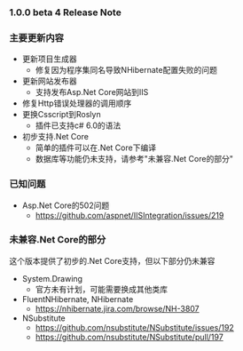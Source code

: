 ﻿### 1.0.0 beta 4 Release Note

### 主要更新内容

- 更新项目生成器
  - 修复因为程序集同名导致NHibernate配置失败的问题
- 更新网站发布器
  - 支持发布Asp.Net Core网站到IIS
- 修复Http错误处理器的调用顺序
- 更换Csscript到Roslyn
  - 插件已支持c# 6.0的语法
- 初步支持.Net Core
  - 简单的插件可以在.Net Core下编译
  - 数据库等功能仍未支持，请参考"未兼容.Net Core的部分"

### 已知问题

- Asp.Net Core的502问题
  - https://github.com/aspnet/IISIntegration/issues/219

### 未兼容.Net Core的部分

这个版本提供了初步的.Net Core支持，但以下部分仍未兼容

- System.Drawing
  - 官方未有计划，可能需要换成其他类库
- FluentNHibernate, NHibernate
  - https://nhibernate.jira.com/browse/NH-3807
- NSubstitute
  - https://github.com/nsubstitute/NSubstitute/issues/192
  - https://github.com/nsubstitute/NSubstitute/pull/197
